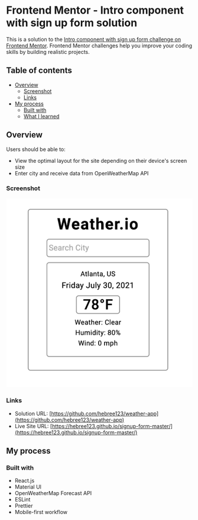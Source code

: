 # Frontend Mentor - Intro component with sign up form solution

This is a solution to the [Intro component with sign up form challenge on Frontend Mentor](https://www.frontendmentor.io/challenges/intro-component-with-signup-form-5cf91bd49edda32581d28fd1). Frontend Mentor challenges help you improve your coding skills by building realistic projects.

## Table of contents

- [Overview](#overview)
  - [Screenshot](#screenshot)
  - [Links](#links)
- [My process](#my-process)
  - [Built with](#built-with)
  - [What I learned](#what-i-learned)

## Overview

Users should be able to:

- View the optimal layout for the site depending on their device's screen size
- Enter city and receive data from OpenWeatherMap API

### Screenshot

![](./screenshot.png)

### Links

- Solution URL: [https://github.com/hebree123/weather-app](https://github.com/hebree123/weather-app)
- Live Site URL: [https://hebree123.github.io/signup-form-master/](https://hebree123.github.io/signup-form-master/)

## My process

### Built with

- React.js
- Material UI
- OpenWeatherMap Forecast API
- ESLint
- Prettier
- Mobile-first workflow

